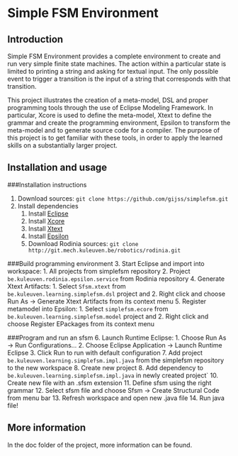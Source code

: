 Simple FSM Environment
===

Introduction
---
Simple FSM Environment provides a complete environment to create and run very simple finite state machines. The action within a particular state is limited to printing a string and asking for textual input. The only possible event to trigger a transition is the input of a string that corresponds with that transition.

This project illustrates the creation of a meta-model, DSL and proper programming tools through the use of Eclipse Modeling Framework. In particular, Xcore is used to define the meta-model, Xtext to define the grammar and create the programming environment, Epsilon to transform the meta-model and to generate source code for a compiler. The purpose of this project is to get familiar with these tools, in order to apply the learned skills on a substantially larger project.

Installation and usage
---

###Installation instructions
1. Download sources: `git clone https://github.com/gijss/simplefsm.git`
2. Install dependencies
    1. Install [Eclipse](https://www.eclipse.org/downloads/)
    2. Install [Xcore](https://wiki.eclipse.org/Xcore)
    3. Install [Xtext](https://www.eclipse.org/Xtext/)
    4. Install [Epsilon](https://www.eclipse.org/epsilon/)
    5. Download Rodinia sources: `git clone http://git.mech.kuleuven.be/robotics/rodinia.git`

###Build programming environment
3. Start Eclipse and import into workspace:
    1. All projects from simplefsm repository
    2. Project `be.kuleuven.rodinia.epsilon.service` from Rodinia repository
4. Generate Xtext Artifacts:
    1. Select `Sfsm.xtext` from `be.kuleuven.learning.simplefsm.dsl` project and
    2. Right click and choose Run As -> Generate Xtext Artifacts from its context menu
5. Register metamodel into Epsilon:
    1. Select `simplefsm.ecore` from `be.kuleuven.learning.simplefsm.model` project and
    2. Right click and choose Register EPackages from its context menu

###Program and run an sfsm
6. Launch Runtime Eclipse:
    1. Choose Run As -> Run Configurations...
    2. Choose Eclipse Application -> Launch Runtime Eclipse
    3. Click Run to run with default configuration
7. Add project `be.kuleuven.learning.simplefsm.impl.java` from the simplefsm repository to the new workspace
8. Create new project
8. Add dependency to `be.kuleuven.learning.simplefsm.impl.java` in newly created project`
10. Create new file with an .sfsm extension
11. Define sfsm using the right grammar
12. Select sfsm file and choose Sfsm -> Create Structural Code from menu bar
13. Refresh workspace and open new .java file
14. Run java file!
 
More information
---

In the doc folder of the project, more information can be found.
